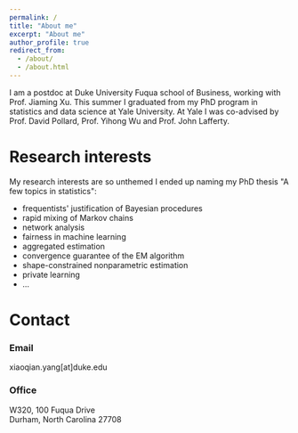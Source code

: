```yaml
---
permalink: /
title: "About me"
excerpt: "About me"
author_profile: true
redirect_from: 
  - /about/
  - /about.html
---
```


I am a postdoc at Duke University Fuqua school of Business, working with Prof. Jiaming Xu. This summer I graduated from my PhD program in statistics and data science at Yale University. At Yale I was co-advised by Prof. David Pollard, Prof. Yihong Wu and Prof. John Lafferty.

Research interests
======
My research interests are so unthemed I ended up naming my PhD thesis "A few topics in statistics":
* frequentists' justification of Bayesian procedures
* rapid mixing of Markov chains
* network analysis
* fairness in machine learning
* aggregated estimation
* convergence guarantee of the EM algorithm
* shape-constrained nonparametric estimation
* private learning
* ...

Contact
======
### Email
xiaoqian.yang[at]duke.edu

### Office
W320, 100 Fuqua Drive  
Durham, North Carolina 27708

